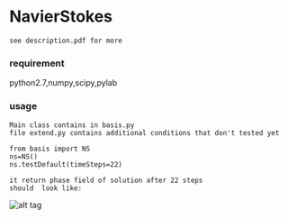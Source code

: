 # NavierStokes
```
see description.pdf for more
```
### requirement
python2.7,numpy,scipy,pylab
### usage
```
Main class contains in basis.py
file extend.py contains additional conditions that don't tested yet
```
```
from basis import NS
ns=NS()
ns.testDefault(timeSteps=22)

it return phase field of solution after 22 steps
should  look like:
```

 ![alt tag](https://raw.githubusercontent.com/valdecar/NavierStokes/master/flow.png)
